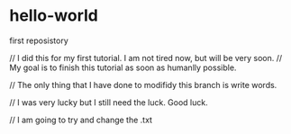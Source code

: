 # hello-world
first reposistory

// I did this for my first tutorial. I am not tired now, but will be very soon.
// My goal is to finish this tutorial as soon as humanlly possible.

// The only thing that I have done to modifidy this branch is write words.

// I was very lucky but I still need the luck. Good luck.

// I am going to try and change the .txt
